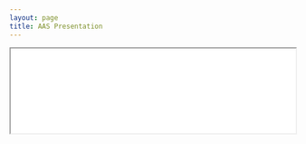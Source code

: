 ```yaml
---
layout: page
title: AAS Presentation
---
```


<iframe src="aas237-aas.ipostersessions.com/Default.aspx?s=EA-72-95-16-C7-B9-D6-DC-30-0F-67-BE-30-55-7D-C4" title="Research Presented at the 237th AAS Conference" width="100%"></iframe>
